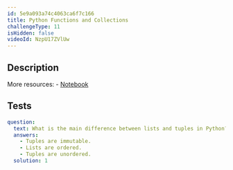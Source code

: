 ```yaml
---
id: 5e9a093a74c4063ca6f7c166
title: Python Functions and Collections
challengeType: 11
isHidden: false
videoId: NzpU17ZVlUw
---
```


## Description
<section id='description'>
More resources:
- <a href="https://notebooks.ai/rmotr-curriculum/python-under-10-minutes-15addcb2" target='_blank'>Notebook</a>
</section>

## Tests
<section id='tests'>

```yml
question:
  text: What is the main difference between lists and tuples in Python?
  answers:
    - Tuples are immutable.
    - Lists are ordered.
    - Tuples are unordered.
  solution: 1
```

</section>

